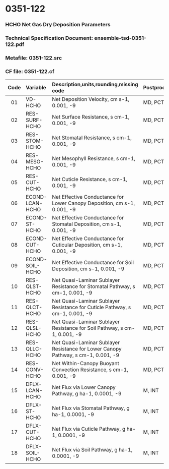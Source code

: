 # 0351-122
### HCHO Net Gas Dry Deposition Parameters
### Technical Specification Document: ensemble-tsd-0351-122.pdf
### Metafile: 0351-122.src
### CF file: 0351-122.cf
|Code|Variable|Description,units,rounding,missing code|Postprocessing|
|:-:|:-|:-|:-|
|01|VD-HCHO|Net Deposition Velocity, cm s-1, 0.001, -9|MD, PCT, 50|
|02|RES-SURF-HCHO|Net Surface Resistance, s cm-1, 0.001, -9|MD, PCT, 50|
|03|RES-STOM-HCHO|Net Stomatal Resistance, s cm-1, 0.001, -9|MD, PCT, 50|
|04|RES-MESO-HCHO|Net Mesophyll Resistance, s cm-1, 0.001, -9|MD, PCT, 50|
|05|RES-CUT-HCHO|Net Cuticle Resistance, s cm-1, 0.001, -9|MD, PCT, 50|
|06|ECOND-LCAN-HCHO|Net Effective Conductance for Lower Canopy Deposition, cm s-1, 0.001, -9|MD, PCT, 50|
|07|ECOND-ST-HCHO|Net Effective Conductance for Stomatal Deposition, cm s-1, 0.001, -9|MD, PCT, 50|
|08|ECOND-CUT-HCHO|Net Effective Conductance for Cuticular Deposition, cm s-1, 0.001, -9|MD, PCT, 50|
|09|ECOND-SOIL-HCHO|Net Effective Conductance for Soil Deposition, cm s-1, 0.001, -9|MD, PCT, 50|
|10|RES-QLST-HCHO|Net Quasi-Laminar Sublayer Resistance for Stomatal Pathway, s cm-1, 0.001, -9|MD, PCT, 50|
|11|RES-QLCT-HCHO|Net Quasi-Laminar Sublayer Resistance for Cuticle Pathway, s cm-1, 0.001, -9|MD, PCT, 50|
|12|RES-QLSL-HCHO|Net Quasi-Laminar Sublayer Resistance for Soil  Pathway, s cm-1, 0.001, -9|MD, PCT, 50|
|13|RES-QLLC-HCHO|Net Quasi-Laminar Sublayer Resistance for Lower Canopy Pathway, s cm-1, 0.001, -9|MD, PCT, 50|
|14|RES-CONV-HCHO|Net Within-Canopy Buoyant Convection Resistance, s cm-1, 0.001, -9|MD, PCT, 50|
|15|DFLX-LCAN-HCHO|Net Flux via Lower Canopy Pathway, g ha-1, 0.0001, -9|M, INT|
|16|DFLX-ST-HCHO|Net Flux via Stomatal Pathway, g ha-1, 0.0001, -9|M, INT|
|17|DFLX-CUT-HCHO|Net Flux via Cuticle Pathway, g ha-1, 0.0001, -9|M, INT|
|18|DFLX-SOIL-HCHO|Net Flux via Soil Pathway, g ha-1, 0.0001, -9|M, INT|
